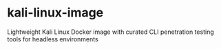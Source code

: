 # kali-linux-image
Lightweight Kali Linux Docker image with curated CLI penetration testing tools for headless environments
